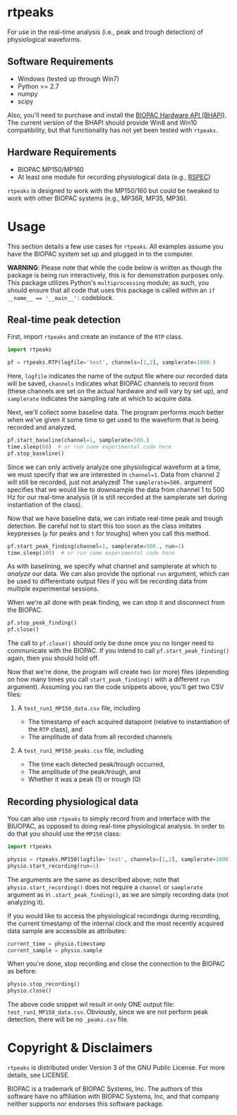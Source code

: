 # rtpeaks
For use in the real-time analysis (i.e., peak and trough detection) of physiological waveforms.

## Software Requirements
* Windows (tested up through Win7)
* Python >= 2.7
* numpy
* scipy

Also, you'll need to purchase and install the [BIOPAC Hardware API (BHAPI)](http://www.biopac.com/product/api-biopac-hardware/). The current version of the BHAPI should provide Win8 and Win10 compatibility, but that functionality has not yet been tested with `rtpeaks`.

## Hardware Requirements
* BIOPAC MP150/MP160
* At least one module for recording physiological data (e.g., [RSPEC](http://www.biopac.com/product/bionomadix-rsp-with-ecg-amplifier/))

`rtpeaks` is designed to work with the MP150/160 but could be tweaked to work with other BIOPAC systems (e.g., MP36R, MP35, MP36).

# Usage
This section details a few use cases for `rtpeaks`. All examples assume you have the BIOPAC system set up and plugged in to the computer.

**WARNING**: Please note that while the code below is written as though the package is being run interactively, this is for demonstration purposes only. This package utilizes Python's `multiprocessing` module; as such, you should ensure that all code that uses this package is called within an `if __name__ == '__main__':` codeblock.

## Real-time peak detection


First, import `rtpeaks` and create an instance of the `RTP` class.

```python
import rtpeaks

pf = rtpeaks.RTP(logfile='test', channels=[1,2], samplerate=1000.)
```

Here, `logfile` indicates the name of the output file where our recorded data will be saved, `channels` indicates what BIOPAC channels to record from (these channels are set on the actual hardware and will vary by set up), and `samplerate` indicates the sampling rate at which to acquire data.

Next, we'll collect some baseline data. The program performs *much* better when we've given it some time to get used to the waveform that is being recorded and analyzed.


```python
pf.start_baseline(channel=1, samplerate=500.)
time.sleep(60)  # or run some experimental code here
pf.stop_baseline()
```

Since we can only actively analyze one physiological waveform at a time, we must specify that we are interested in `channel=1`. Data from channel 2 will still be recorded, just not analyzed! The `samplerate=500.` argument specifies that we would like to downsample the data from channel 1 to 500 Hz for our real-time analysis (it is still recorded at the samplerate set during instantiation of the class).

Now that we have baseline data, we can initiate real-time peak and trough detection. Be careful not to start this too soon as the class imitates keypresses (`p` for peaks and `t` for troughs) when you call this method.

```python
pf.start_peak_finding(channel=1, samplerate=500., run=1)
time.sleep(100)  # or run some experimental code here
```

As with baselining, we specify what channel and samplerate at which to *analyze* our data. We can also provide the optional `run` argument, which can be used to differentiate output files if you will be recording data from multiple experimental sessions.

When we're all done with peak finding, we can stop it and disconnect from the BIOPAC.

```python
pf.stop_peak_finding()
pf.close()
```

The call to `pf.close()` should only be done once you no longer need to communicate with the BIOPAC. If you intend to call `pf.start_peak_finding()` again, then you should hold off.

Now that we're done, the program will create two (or more) files (depending on how many times you call `start_peak_finding()` with a different `run` argument). Assuming you ran the code snippets above, you'll get two CSV files:

1. A `test_run1_MP150_data.csv` file, including
   * The timestamp of each acquired datapoint (relative to instantiation of the `RTP` class), and
   * The amplitude of data from all recorded channels

2. A `test_run1_MP150_peaks.csv` file, including
   * The time each detected peak/trough occurred,
   * The amplitude of the peak/trough, and
   * Whether it was a peak (1) or trough (0)


## Recording physiological data
You can also use `rtpeaks` to simply record from and interface with the BIUOPAC, as opposed to doing real-time physiological analysis. In order to do that you should use the `MP150` class:

```python
import rtpeaks

physio = rtpeaks.MP150(logfile='test', channels=[1,2], samplerate=1000)
physio.start_recording(run=1)
```

The arguments are the same as described above; note that `physio.start_recording()` does not require a `channel` or `samplerate` argument as in `.start_peak_finding()`, as we are simply recording data (not analyzing it).

If you would like to access the physiological recordings during recording, the current timestamp of the internal clock and the most recently acquired data sample are accessible as attributes:

```python
current_time = physio.timestamp
current_sample = physio.sample
```

When you're done, stop recording and close the connection to the BIOPAC as before:

```python
physio.stop_recording()
physio.close()
```

The above code snippet wil result in only ONE output file: `test_run1_MP150_data.csv`. Obviously, since we are not perform peak detection, there will be no `_peaks.csv` file.

# Copyright & Disclaimers

`rtpeaks` is distributed under Version 3 of the GNU Public License. For more details,
see LICENSE.

BIOPAC is a trademark of BIOPAC Systems, Inc. The authors of this software have no
affiliation with BIOPAC Systems, Inc, and that company neither supports nor endorses
this software package.
